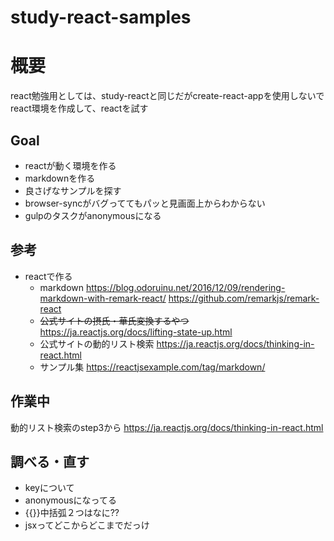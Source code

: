 # study-react-samples
# 概要
react勉強用としては、study-reactと同じだがcreate-react-appを使用しないでreact環境を作成して、reactを試す

## Goal
- reactが動く環境を作る
- markdownを作る
- 良さげなサンプルを探す
- browser-syncがバグっててもパッと見画面上からわからない
- gulpのタスクがanonymousになる

## 参考
- reactで作る
    - markdown
https://blog.odoruinu.net/2016/12/09/rendering-markdown-with-remark-react/
https://github.com/remarkjs/remark-react
    - ~~公式サイトの摂氏・華氏変換するやつ~~
https://ja.reactjs.org/docs/lifting-state-up.html
    - 公式サイトの動的リスト検索
https://ja.reactjs.org/docs/thinking-in-react.html
    - サンプル集
https://reactjsexample.com/tag/markdown/

## 作業中
動的リスト検索のstep3から
https://ja.reactjs.org/docs/thinking-in-react.html

## 調べる・直す
- keyについて
- anonymousになってる
- {{}}中括弧２つはなに??
- jsxってどこからどこまでだっけ